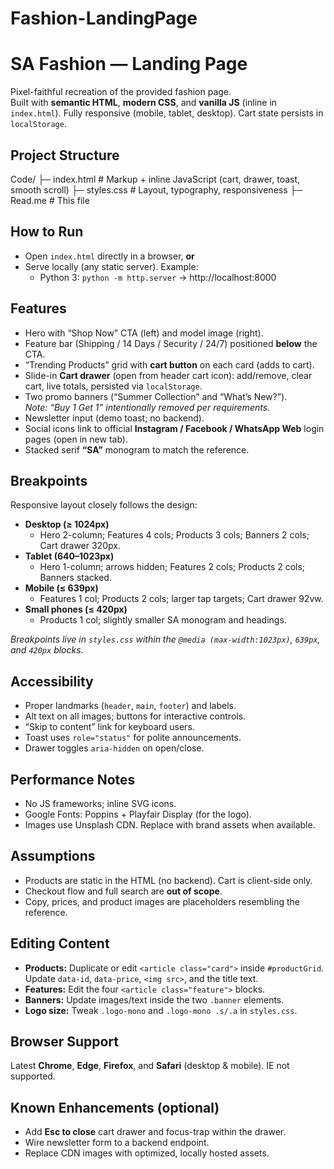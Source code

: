 # Fashion-LandingPage

# SA Fashion — Landing Page

Pixel-faithful recreation of the provided fashion page.  
Built with **semantic HTML**, **modern CSS**, and **vanilla JS** (inline in `index.html`). Fully responsive (mobile, tablet, desktop). Cart state persists in `localStorage`.

## Project Structure

Code/
├─ index.html # Markup + inline JavaScript (cart, drawer, toast, smooth scroll)
├─ styles.css # Layout, typography, responsiveness
├─ Read.me # This file



## How to Run
- Open `index.html` directly in a browser, **or**
- Serve locally (any static server). Example:
  - Python 3: `python -m http.server` → http://localhost:8000

## Features
- Hero with “Shop Now” CTA (left) and model image (right).
- Feature bar (Shipping / 14 Days / Security / 24/7) positioned **below** the CTA.
- “Trending Products” grid with **cart button** on each card (adds to cart).
- Slide-in **Cart drawer** (open from header cart icon): add/remove, clear cart, live totals, persisted via `localStorage`.
- Two promo banners (“Summer Collection” and “What’s New?”).  
  _Note: “Buy 1 Get 1” intentionally removed per requirements._
- Newsletter input (demo toast; no backend).
- Social icons link to official **Instagram / Facebook / WhatsApp Web** login pages (open in new tab).
- Stacked serif **“SA”** monogram to match the reference.

## Breakpoints
Responsive layout closely follows the design:

- **Desktop (≥ 1024px)**
  - Hero 2-column; Features 4 cols; Products 3 cols; Banners 2 cols; Cart drawer 320px.
- **Tablet (640–1023px)**
  - Hero 1-column; arrows hidden; Features 2 cols; Products 2 cols; Banners stacked.
- **Mobile (≤ 639px)**
  - Features 1 col; Products 2 cols; larger tap targets; Cart drawer 92vw.
- **Small phones (≤ 420px)**
  - Products 1 col; slightly smaller SA monogram and headings.

_Breakpoints live in `styles.css` within the `@media (max-width:1023px)`, `639px`, and `420px` blocks._

## Accessibility
- Proper landmarks (`header`, `main`, `footer`) and labels.
- Alt text on all images; buttons for interactive controls.
- “Skip to content” link for keyboard users.
- Toast uses `role="status"` for polite announcements.
- Drawer toggles `aria-hidden` on open/close.

## Performance Notes
- No JS frameworks; inline SVG icons.
- Google Fonts: Poppins + Playfair Display (for the logo).
- Images use Unsplash CDN. Replace with brand assets when available.

## Assumptions
- Products are static in the HTML (no backend). Cart is client-side only.
- Checkout flow and full search are **out of scope**.
- Copy, prices, and product images are placeholders resembling the reference.

## Editing Content
- **Products:** Duplicate or edit `<article class="card">` inside `#productGrid`. Update `data-id`, `data-price`, `<img src>`, and the title text.
- **Features:** Edit the four `<article class="feature">` blocks.
- **Banners:** Update images/text inside the two `.banner` elements.
- **Logo size:** Tweak `.logo-mono` and `.logo-mono .s/.a` in `styles.css`.

## Browser Support
Latest **Chrome**, **Edge**, **Firefox**, and **Safari** (desktop & mobile). IE not supported.

## Known Enhancements (optional)
- Add **Esc to close** cart drawer and focus-trap within the drawer.
- Wire newsletter form to a backend endpoint.
- Replace CDN images with optimized, locally hosted assets.
